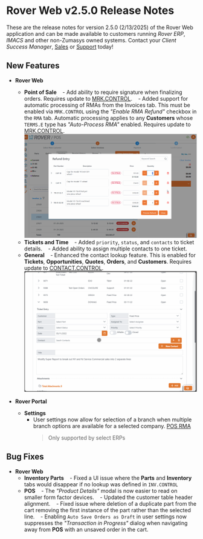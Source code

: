 # Rover Web v2.5.0 Release Notes

<badge text= "Version 2.5.0" vertical="middle" />

<PageHeader />

These are the release notes for version 2.5.0 (2/13/2025) of the Rover Web application and can be made available to customers running _Rover ERP_, _IMACS_ and other non-Zumasys owned systems. Contact your _Client Success Manager_, [Sales](mailto:sales@zumasys.com?subject=Rover%20Web%20v2.5.0) or [Support](mailto:help@zumasys.com?subject=Rover%20Web%20v2.5.0) today!

## New Features

- **Rover Web**
  - **Point of Sale**
    - Add ability to require signature when finalizing orders. Requires update to [MRK.CONTROL](../../../../rover/AP-OVERVIEW/AP-ENTRY/AP-E/AP-E-1/CURRENCY-CONTROL/SO-E/MRK-CONTROL/MRK-CONTROL-6/README.md#pos-require-ship-signature).
    - Added support for automatic processing of RMAs from the Invoices tab. This must be enabled via `MRK.CONTROL` using the _"Enable RMA Refund"_ checkbox in the `RMA` tab. Automatic processing applies to any __Customers__ whose `TERMS.E` type has _"Auto-Process RMA"_ enabled. Requires update to [MRK.CONTROL](../../../../rover/AP-OVERVIEW/AP-ENTRY/AP-E/AP-E-1/CURRENCY-CONTROL/SO-E/MRK-CONTROL/MRK-CONTROL-2/README.md#enable-rma-refund). ![POS RMA](./pos-rma.gif)
  - **Tickets and Time**
    - Added `priority`, `status`, and `contacts` to ticket details.
    - Added ability to assign multiple contacts to one ticket.
  - **General**
    - Enhanced the contact lookup feature. This is enabled for __Tickets__, __Opportunities__, __Quotes__, __Orders__, and __Customers__. Requires update to [CONTACT.CONTROL](../../../../rover/AP-OVERVIEW/AP-ENTRY/CONTACT-CONTROL/CONTACT-CONTROL-1/README.md#contact-lookup).
    ![Contact Lookup](./contact-lookup.gif)

- **Rover Portal**
  - **Settings**
    - User settings now allow for selection of a branch when multiple branch options are available for a selected company.
    [POS RMA](./pos-rma.gif)
      > Only supported by select ERPs

## Bug Fixes

- **Rover Web**
  - **Inventory Parts**
    - Fixed a UI issue where the __Parts__ and __Inventory__ tabs would disappear if no lookup was defined in `INV.CONTROL`
  - **POS**
    - The _"Product Details"_ modal is now easier to read on smaller form factor devices.
    - Updated the customer table header alignment.
    - Fixed issue where deletion of a duplicate part from the cart removing the first instance of the part rather than the selected line.
    - Enabling `Auto Save Orders as Draft` in user settings now suppresses the _"Transaction in Progress"_ dialog when navigating away from __POS__ with an unsaved order in the cart.

<PageFooter />
